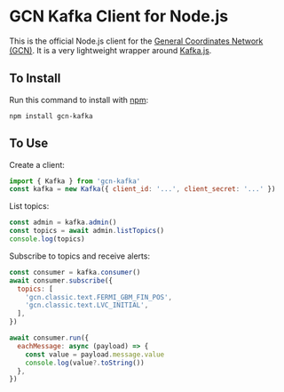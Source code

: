 # GCN Kafka Client for Node.js

This is the official Node.js client for the [General Coordinates Network (GCN)](https://gcn.nasa.gov). It is a very lightweight wrapper around [Kafka.js](https://kafka.js.org).

## To Install

Run this command to install with [npm](https://www.npmjs.com):

```
npm install gcn-kafka
```

## To Use

Create a client:

```mjs
import { Kafka } from 'gcn-kafka'
const kafka = new Kafka({ client_id: '...', client_secret: '...' })
```

List topics:

```mjs
const admin = kafka.admin()
const topics = await admin.listTopics()
console.log(topics)
```

Subscribe to topics and receive alerts:

```mjs
const consumer = kafka.consumer()
await consumer.subscribe({
  topics: [
    'gcn.classic.text.FERMI_GBM_FIN_POS',
    'gcn.classic.text.LVC_INITIAL',
  ],
})

await consumer.run({
  eachMessage: async (payload) => {
    const value = payload.message.value
    console.log(value?.toString())
  },
})
```
